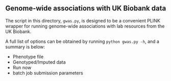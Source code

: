 ## Genome-wide associations with UK Biobank data

The script in this directory, `gwas.py`, is designed to be a convenient PLINK wrapper for running genome-wide associations with lab resources from the UK Biobank. 

A full list of options can be obtained by running `python gwas.py -h`, and a summary is below:

- Phenotype file
- Genotyped/Imputed data
- Run now 
- batch job submission parameters
